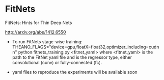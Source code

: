 FitNets
=======

FitNets: Hints for Thin Deep Nets

http://arxiv.org/abs/1412.6550

- To run FitNets stage-wise training:
  THEANO_FLAGS="device=gpu,floatX=float32,optimizer_including=cudnn" python fitnets_training.py <fitnet_yaml> <regressor>
  where <fitnet_yaml> is the path to the FitNet yaml file and <regressor> is the regressor type, either convolutional (conv) or   fully-connected (fc). 

- yaml files to reproduce the experiments will be available soon
